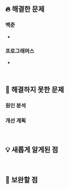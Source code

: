 ## 🔥 해결한 문제
<!-- (필수) 해결한 문제를 적어주세요. -->
### 백준
<!-- [문제제목](문제 링크) -->
- []()
  
### 프로그래머스
<!-- [문제제목](문제 링크) -->
- []()

<br>

## 🚒 해결하지 못한 문제
<!-- (선택사항) 해결하지 못한 문제가 있다면 적어주세요. -->
### 원인 분석
<!-- 해결하지 못한 이유와 어려웠던 지점에 대해 간략히 기술해주세요. -->

### 개선 계획
<!-- 해결 방안을 어떻게 찾아볼 것인지, 계획이 있다면 적어주세요. -->

<br>

## 💡 새롭게 알게된 점
<!-- (선택사항) 새롭게 알게된 점이나 배운 점이 있다면 적어주세요.
- 알고리즘 관련: 새롭게 이해한 알고리즘 동작 원리, 효율적인 풀이법 등
- 구현 관련: 코드 최적화나 새로운 라이브러리, 함수 활용법 등
- 문제 해결 과정에서 느낀 교훈 또는 팁 -->

<br>

## 🚀 보완할 점
<!-- (선택사항) 문제 풀이 과정에서 느낀 부족한 점과 앞으로의 개선 방향을 적어주세요.
- 알고리즘 숙련도를 높이기 위해 추가로 풀어야 할 문제나 복습 계획
- 더 효율적인 코드 작성을 위한 아이디어 -->

<!-- Upload PR 양식

## 🔥 0월 0주차 문제

### 백준
-

### 프로그래머스
- 

## 🚒 공통으로 해결하지 못한 문제
- 

## ✍ 이전 주차 문제
- 

-->
